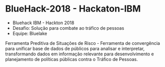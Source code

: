 # BlueHack-2018 - Hackaton-IBM


*	Bluehack IBM - Hackton 2018
*	Desafio: Solução para combate ao tráfico de pessoas 
*	Equipe: Bluelake



Ferramenta Preditiva de Situações de Risco - Ferramenta de convergência para
unificar base de dados de públicos para analisar e interpretar,  transformando
dados em informação relevante para desenvolvimento e planejamento de políticas
públicas  contra o Tráfico de Pessoas. 
